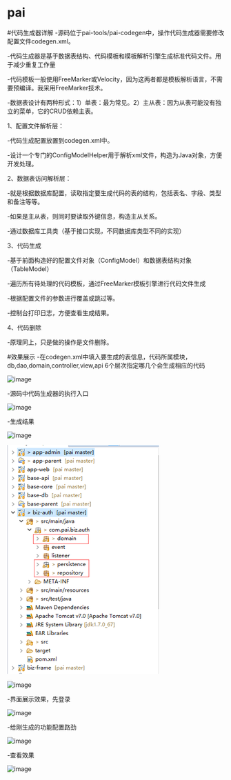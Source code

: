 # pai
#代码生成器详解
-源码位于pai-tools/pai-codegen中，操作代码生成器需要修改配置文件codegen.xml。

-代码生成器是基于数据表结构、代码模板和模板解析引擎生成标准代码文件。用于减少重复工作量

-代码模板一般使用FreeMarker或Velocity，因为这两者都是模板解析语言，不需要预编译。我采用FreeMarker技术。

-数据表设计有两种形式：1）单表：最为常见。2）主从表：因为从表可能没有独立的菜单，它的CRUD依赖主表。

1、配置文件解析层：

-代码生成配置放置到codegen.xml中。

-设计一个专门的ConfigModelHelper用于解析xml文件，构造为Java对象，方便开发处理。

2、数据表访问解析层：

-就是根据数据库配置，读取指定要生成代码的表的结构，包括表名、字段、类型和备注等等。

-如果是主从表，则同时要读取外键信息，构造主从关系。

-通过数据库工具类（基于接口实现，不同数据库类型不同的实现）

3、代码生成

-基于前面构造好的配置文件对象（ConfigModel）和数据表结构对象（TableModel）

-遍历所有待处理的代码模板，通过FreeMarker模板引擎进行代码文件生成

-根据配置文件的参数进行覆盖或跳过等。

-控制台打印日志，方便查看生成结果。

4、代码删除

-原理同上，只是做的操作是文件删除。

#效果展示
-在codegen.xml中填入要生成的表信息，代码所属模块，db,dao,domain,controller,view,api 6个层次指定哪几个会生成相应的代码

![image](https://github.com/fuhaodashu/pai/tree/master/pai-tools/image/codegen/3.png)

-源码中代码生成器的执行入口

![image](https://github.com/fuhaodashu/pai/tree/master/pai-tools/image/codegen/8.png)

-生成结果

![image](https://github.com/fuhaodashu/pai/tree/master/pai-tools/image/codegen/7.png)

![image](https://github.com/fuhaodashu/pai/blob/master/pai-tools/image/codegen/1.png)

![image](https://github.com/fuhaodashu/pai/tree/master/pai-tools/image/codegen/2.png)

-界面展示效果，先登录

![image](https://github.com/fuhaodashu/pai/tree/master/pai-tools/image/codegen/4.png)

-给刚生成的功能配置路劲

![image](https://github.com/fuhaodashu/pai/tree/master/pai-tools/image/codegen/5.png)

-查看效果

![image](https://github.com/fuhaodashu/pai/tree/master/pai-tools/image/codegen/6.png)

